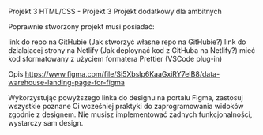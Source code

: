 Projekt 3
HTML/CSS - Projekt 3
Projekt dodatkowy dla ambitnych

Poprawnie stworzony projekt musi posiadać:

link do repo na GitHubie (Jak stworzyć własne repo na GitHubie?)
link do dzialajacej strony na Netlify (Jak deploynąć kod z GitHuba na Netlify?)
mieć kod sformatowany z użyciem formatera Prettier (VSCode plug-in)

Opis
https://www.figma.com/file/Si5Xbslp6KaaGxiRY7eIB8/data-warehouse-landing-page-for-figma

Wykorzystując powyższego linka do designu na portalu Figma, zastosuj wszystkie poznane Ci wcześniej praktyki do zaprogramowania widoków zgodnie z designem. Nie musisz implementować żadnych funkcjonalności, wystarczy sam design.
